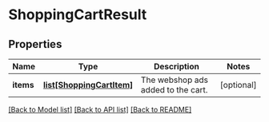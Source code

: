 # ShoppingCartResult

## Properties
Name | Type | Description | Notes
------------ | ------------- | ------------- | -------------
**items** | [**list[ShoppingCartItem]**](ShoppingCartItem.md) | The webshop ads added to the cart. | [optional] 

[[Back to Model list]](../README.md#documentation-for-models) [[Back to API list]](../README.md#documentation-for-api-endpoints) [[Back to README]](../README.md)



